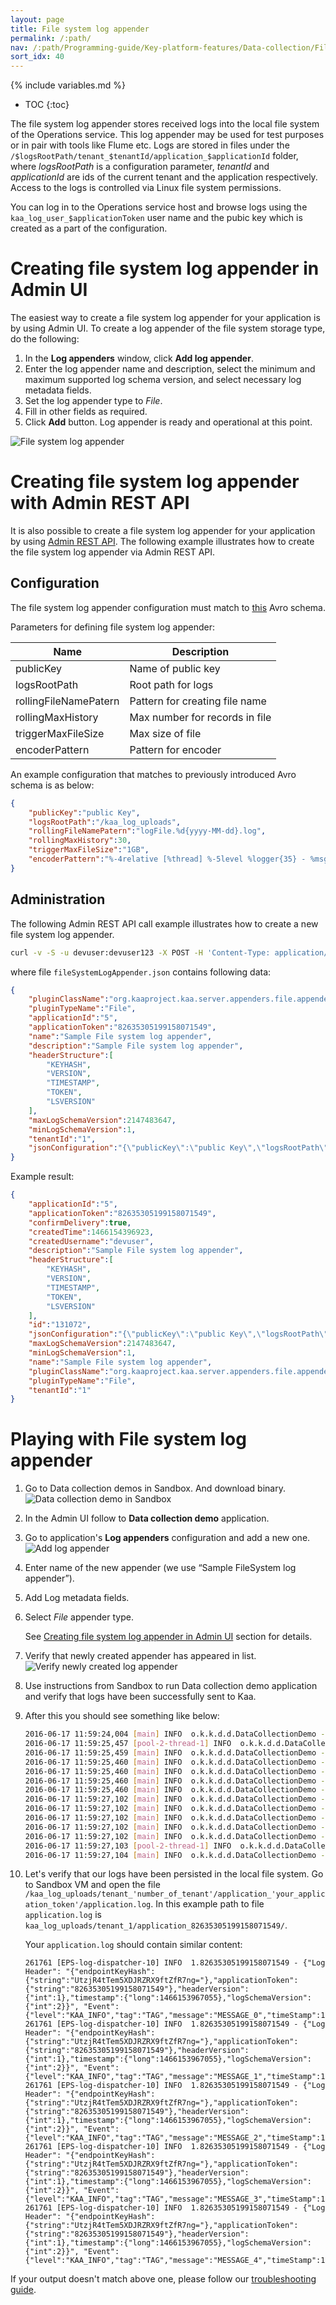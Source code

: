 ```yaml
---
layout: page
title: File system log appender
permalink: /:path/
nav: /:path/Programming-guide/Key-platform-features/Data-collection/File-system-log-appender
sort_idx: 40
---
```


{% include variables.md %}

* TOC
{:toc}

The file system log appender stores received logs into the local file system of the Operations service. This log appender may be used for test purposes
or in pair with tools like Flume etc. Logs are stored in files under the ```/$logsRootPath/tenant_$tenantId/application_$applicationId``` folder,
where _logsRootPath_ is a configuration parameter, _tenantId_ and _applicationId_ are ids of the current tenant and
the application respectively. Access to the logs is controlled via Linux file system permissions.

You can log in to the Operations service host and browse logs using the ```kaa_log_user_$applicationToken``` user name and the pubic key which is created as
a part of the configuration.

# Creating file system log appender in Admin UI

The easiest way to create a file system log appender for your application is by using Admin UI.
To create a log appender of the file system storage type, do the following:

1. In the **Log appenders** window, click **Add log appender**.
2. Enter the log appender name and description, select the minimum and maximum supported log schema version, and select necessary log metadata fields.
3. Set the log appender type to _File_.
4. Fill in other fields as required.
5. Click **Add** button. Log appender is ready and operational at this point.

![File system log appender](attach/file-system-log-appender.png)

# Creating file system log appender with Admin REST API

It is also possible to create a file system log appender for your application by using [Admin REST API]({{root_url}}Programming-guide/Server-REST-APIs/#!/Logging/editLogAppender).
The following example illustrates how to create the file system log appender via Admin REST API.

## Configuration

The file system log appender configuration must match to
[this](https://github.com/kaaproject/kaa/blob/master/server/appenders/file-appender/src/main/avro/file-appender-config.avsc) Avro schema.

Parameters for defining file system log appender:

|Name                   |Description                    |
|-----------------------|-------------------------------|
|publicKey              |Name of public key             |
|logsRootPath           |Root path for logs             |
|rollingFileNamePatern  |Pattern for creating file name |
|rollingMaxHistory      |Max number for records in file |
|triggerMaxFileSize     |Max size of file               |
|encoderPattern         |Pattern for encoder            |

An example configuration that matches to previously introduced Avro schema is as below:

```json
{
    "publicKey":"public Key",
    "logsRootPath":"/kaa_log_uploads",
    "rollingFileNamePatern":"logFile.%d{yyyy-MM-dd}.log",
    "rollingMaxHistory":30,
    "triggerMaxFileSize":"1GB",
    "encoderPattern":"%-4relative [%thread] %-5level %logger{35} - %msg%n"
}
```

## Administration

The following Admin REST API call example illustrates how to create a new file system log appender.

```bash
curl -v -S -u devuser:devuser123 -X POST -H 'Content-Type: application/json' -d @fileSystemLogAppender.json "http://localhost:8080/kaaAdmin/rest/api/logAppender" | python -mjson.tool
```

where file ```fileSystemLogAppender.json``` contains following data:

```json
{
    "pluginClassName":"org.kaaproject.kaa.server.appenders.file.appender.FileSystemLogAppender",
    "pluginTypeName":"File",
    "applicationId":"5",
    "applicationToken":"82635305199158071549",
    "name":"Sample File system log appender",
    "description":"Sample File system log appender",
    "headerStructure":[
        "KEYHASH",
        "VERSION",
        "TIMESTAMP",
        "TOKEN",
        "LSVERSION"
    ],
    "maxLogSchemaVersion":2147483647,
    "minLogSchemaVersion":1,
    "tenantId":"1",
    "jsonConfiguration":"{\"publicKey\":\"public Key\",\"logsRootPath\":\"/kaa_log_uploads\",\"rollingFileNamePatern\":\"logFile.%d{yyyy-MM-dd}.log\",\"rollingMaxHistory\":30,\"triggerMaxFileSize\":\"1GB\",\"encoderPattern\":\"%-4relative [%thread] %-5level %logger{35} - %msg%n\"}"
}
```

Example result:

```json
{
    "applicationId":"5",
    "applicationToken":"82635305199158071549",
    "confirmDelivery":true,
    "createdTime":1466154396923,
    "createdUsername":"devuser",
    "description":"Sample File system log appender",
    "headerStructure":[
        "KEYHASH",
        "VERSION",
        "TIMESTAMP",
        "TOKEN",
        "LSVERSION"
    ],
    "id":"131072",
    "jsonConfiguration":"{\"publicKey\":\"public Key\",\"logsRootPath\":\"/kaa_log_uploads\",\"rollingFileNamePatern\":\"logFile.%d{yyyy-MM-dd}.log\",\"rollingMaxHistory\":30,\"triggerMaxFileSize\":\"1GB\",\"encoderPattern\":\"%-4relative [%thread] %-5level %logger{35} - %msg%n\"}",
    "maxLogSchemaVersion":2147483647,
    "minLogSchemaVersion":1,
    "name":"Sample File system log appender",
    "pluginClassName":"org.kaaproject.kaa.server.appenders.file.appender.FileSystemLogAppender",
    "pluginTypeName":"File",
    "tenantId":"1"
}
```

# Playing with File system log appender

1. Go to Data collection demos in Sandbox. And download binary.
![Data collection demo in Sandbox](attach/data-collection-demo-in-sandbox.png)
2. In the Admin UI follow to **Data collection demo** application.
3. Go to application's **Log appenders** configuration and add a new one.
![Add log appender](attach/data-collection-demo-application.png)
4. Enter name of the new appender (we use “Sample FileSystem log appender”).
5. Add Log metadata fields.
6.  Select _File_ appender type.

    See [Creating file system log appender in Admin UI](#creating-file-system-log-appender-in-admin-ui) section for details.

7. Verify that newly created appender has appeared in list.
![Verify newly created log appender](attach/verify-created-appender.png)
8. Use instructions from Sandbox to run Data collection demo application and verify that logs have been successfully sent to Kaa.
9.  After this you should see something like below:

    ```bash
    2016-06-17 11:59:24,004 [main] INFO  o.k.k.d.d.DataCollectionDemo - Data collection demo started
    2016-06-17 11:59:25,457 [pool-2-thread-1] INFO  o.k.k.d.d.DataCollectionDemo - Kaa client started
    2016-06-17 11:59:25,459 [main] INFO  o.k.k.d.d.DataCollectionDemo - Log record {"level": "KAA_INFO", "tag": "TAG", "message": "MESSAGE_0", "timeStamp": 1466153965458} sent
    2016-06-17 11:59:25,460 [main] INFO  o.k.k.d.d.DataCollectionDemo - Log record {"level": "KAA_INFO", "tag": "TAG", "message": "MESSAGE_1", "timeStamp": 1466153965458} sent
    2016-06-17 11:59:25,460 [main] INFO  o.k.k.d.d.DataCollectionDemo - Log record {"level": "KAA_INFO", "tag": "TAG", "message": "MESSAGE_2", "timeStamp": 1466153965458} sent
    2016-06-17 11:59:25,460 [main] INFO  o.k.k.d.d.DataCollectionDemo - Log record {"level": "KAA_INFO", "tag": "TAG", "message": "MESSAGE_3", "timeStamp": 1466153965458} sent
    2016-06-17 11:59:25,460 [main] INFO  o.k.k.d.d.DataCollectionDemo - Log record {"level": "KAA_INFO", "tag": "TAG", "message": "MESSAGE_4", "timeStamp": 1466153965458} sent
    2016-06-17 11:59:27,102 [main] INFO  o.k.k.d.d.DataCollectionDemo - Received log record delivery info. Bucket Id [0]. Record delivery time [1644 ms].
    2016-06-17 11:59:27,102 [main] INFO  o.k.k.d.d.DataCollectionDemo - Received log record delivery info. Bucket Id [0]. Record delivery time [1644 ms].
    2016-06-17 11:59:27,102 [main] INFO  o.k.k.d.d.DataCollectionDemo - Received log record delivery info. Bucket Id [0]. Record delivery time [1644 ms].
    2016-06-17 11:59:27,102 [main] INFO  o.k.k.d.d.DataCollectionDemo - Received log record delivery info. Bucket Id [0]. Record delivery time [1644 ms].
    2016-06-17 11:59:27,102 [main] INFO  o.k.k.d.d.DataCollectionDemo - Received log record delivery info. Bucket Id [0]. Record delivery time [1644 ms].
    2016-06-17 11:59:27,103 [pool-2-thread-1] INFO  o.k.k.d.d.DataCollectionDemo - Kaa client stopped
    2016-06-17 11:59:27,104 [main] INFO  o.k.k.d.d.DataCollectionDemo - Data collection demo stopped
    ```

10. Let's verify that our logs have been persisted in the local file system. Go to Sandbox VM and open the file
    ```/kaa_log_uploads/tenant_'number_of_tenant'/application_'your_application_token'/application.log```.
    In this example path to file ```application.log``` is ```kaa_log_uploads/tenant_1/application_82635305199158071549/```.

    Your ```application.log``` should contain similar content:

    ```
    261761 [EPS-log-dispatcher-10] INFO  1.82635305199158071549 - {"Log Header": "{"endpointKeyHash":{"string":"UtzjR4tTem5XDJRZRX9ftZfR7ng="},"applicationToken":{"string":"82635305199158071549"},"headerVersion":{"int":1},"timestamp":{"long":1466153967055},"logSchemaVersion":{"int":2}}", "Event": {"level":"KAA_INFO","tag":"TAG","message":"MESSAGE_0","timeStamp":1466153965458}}
    261761 [EPS-log-dispatcher-10] INFO  1.82635305199158071549 - {"Log Header": "{"endpointKeyHash":{"string":"UtzjR4tTem5XDJRZRX9ftZfR7ng="},"applicationToken":{"string":"82635305199158071549"},"headerVersion":{"int":1},"timestamp":{"long":1466153967055},"logSchemaVersion":{"int":2}}", "Event": {"level":"KAA_INFO","tag":"TAG","message":"MESSAGE_1","timeStamp":1466153965458}}
    261761 [EPS-log-dispatcher-10] INFO  1.82635305199158071549 - {"Log Header": "{"endpointKeyHash":{"string":"UtzjR4tTem5XDJRZRX9ftZfR7ng="},"applicationToken":{"string":"82635305199158071549"},"headerVersion":{"int":1},"timestamp":{"long":1466153967055},"logSchemaVersion":{"int":2}}", "Event": {"level":"KAA_INFO","tag":"TAG","message":"MESSAGE_2","timeStamp":1466153965458}}
    261761 [EPS-log-dispatcher-10] INFO  1.82635305199158071549 - {"Log Header": "{"endpointKeyHash":{"string":"UtzjR4tTem5XDJRZRX9ftZfR7ng="},"applicationToken":{"string":"82635305199158071549"},"headerVersion":{"int":1},"timestamp":{"long":1466153967055},"logSchemaVersion":{"int":2}}", "Event": {"level":"KAA_INFO","tag":"TAG","message":"MESSAGE_3","timeStamp":1466153965458}}
    261761 [EPS-log-dispatcher-10] INFO  1.82635305199158071549 - {"Log Header": "{"endpointKeyHash":{"string":"UtzjR4tTem5XDJRZRX9ftZfR7ng="},"applicationToken":{"string":"82635305199158071549"},"headerVersion":{"int":1},"timestamp":{"long":1466153967055},"logSchemaVersion":{"int":2}}", "Event": {"level":"KAA_INFO","tag":"TAG","message":"MESSAGE_4","timeStamp":1466153965458}}
    ```

If your output doesn't match above one, please follow our [troubleshooting guide]({{root_url}}Administration-guide/Troubleshooting).
